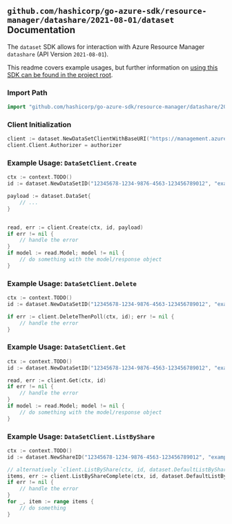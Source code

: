 
## `github.com/hashicorp/go-azure-sdk/resource-manager/datashare/2021-08-01/dataset` Documentation

The `dataset` SDK allows for interaction with Azure Resource Manager `datashare` (API Version `2021-08-01`).

This readme covers example usages, but further information on [using this SDK can be found in the project root](https://github.com/hashicorp/go-azure-sdk/tree/main/docs).

### Import Path

```go
import "github.com/hashicorp/go-azure-sdk/resource-manager/datashare/2021-08-01/dataset"
```


### Client Initialization

```go
client := dataset.NewDataSetClientWithBaseURI("https://management.azure.com")
client.Client.Authorizer = authorizer
```


### Example Usage: `DataSetClient.Create`

```go
ctx := context.TODO()
id := dataset.NewDataSetID("12345678-1234-9876-4563-123456789012", "example-resource-group", "accountValue", "shareValue", "dataSetValue")

payload := dataset.DataSet{
	// ...
}


read, err := client.Create(ctx, id, payload)
if err != nil {
	// handle the error
}
if model := read.Model; model != nil {
	// do something with the model/response object
}
```


### Example Usage: `DataSetClient.Delete`

```go
ctx := context.TODO()
id := dataset.NewDataSetID("12345678-1234-9876-4563-123456789012", "example-resource-group", "accountValue", "shareValue", "dataSetValue")

if err := client.DeleteThenPoll(ctx, id); err != nil {
	// handle the error
}
```


### Example Usage: `DataSetClient.Get`

```go
ctx := context.TODO()
id := dataset.NewDataSetID("12345678-1234-9876-4563-123456789012", "example-resource-group", "accountValue", "shareValue", "dataSetValue")

read, err := client.Get(ctx, id)
if err != nil {
	// handle the error
}
if model := read.Model; model != nil {
	// do something with the model/response object
}
```


### Example Usage: `DataSetClient.ListByShare`

```go
ctx := context.TODO()
id := dataset.NewShareID("12345678-1234-9876-4563-123456789012", "example-resource-group", "accountValue", "shareValue")

// alternatively `client.ListByShare(ctx, id, dataset.DefaultListByShareOperationOptions())` can be used to do batched pagination
items, err := client.ListByShareComplete(ctx, id, dataset.DefaultListByShareOperationOptions())
if err != nil {
	// handle the error
}
for _, item := range items {
	// do something
}
```
